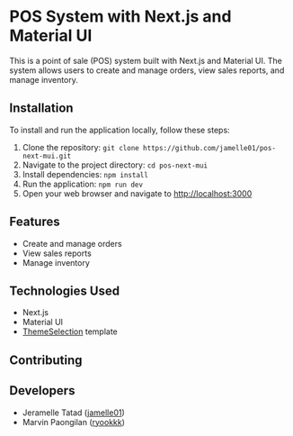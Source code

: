 # POS System with Next.js and Material UI

This is a point of sale (POS) system built with Next.js and Material UI. The system allows users to create and manage orders, view sales reports, and manage inventory.

## Installation

To install and run the application locally, follow these steps:

1. Clone the repository: `git clone https://github.com/jamelle01/pos-next-mui.git`
2. Navigate to the project directory: `cd pos-next-mui`
3. Install dependencies: `npm install`
4. Run the application: `npm run dev`
5. Open your web browser and navigate to [http://localhost:3000](http://localhost:3000)

## Features

- Create and manage orders
- View sales reports
- Manage inventory

## Technologies Used

- Next.js
- Material UI
- [ThemeSelection](https://github.com/themeselection/materio-mui-react-nextjs-admin-template-free) template

## Contributing

## Developers

- Jeramelle Tatad ([jamelle01](https://github.com/jamelle01))
- Marvin Paongilan ([ryookkk](https://github.com/ryookkk))
